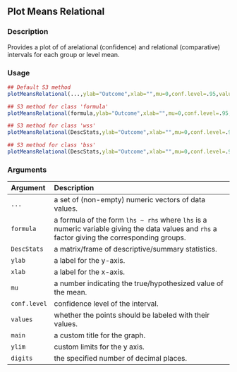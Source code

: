 ## Plot Means Relational

### Description

Provides a plot of of arelational (confidence) and relational (comparative) intervals for each group or level mean.

### Usage

```r
## Default S3 method
plotMeansRelational(...,ylab="Outcome",xlab="",mu=0,conf.level=.95,values=TRUE,main=NULL,ylim=NULL,digits=3)

## S3 method for class 'formula'
plotMeansRelational(formula,ylab="Outcome",xlab="",mu=0,conf.level=.95,values=TRUE,main=NULL,ylim=NULL,digits=3)

## S3 method for class 'wss'
plotMeansRelational(DescStats,ylab="Outcome",xlab="",mu=0,conf.level=.95,values=TRUE,main=NULL,ylim=NULL,digits=3)

## S3 method for class 'bss'
plotMeansRelational(DescStats,ylab="Outcome",xlab="",mu=0,conf.level=.95,values=TRUE,main=NULL,ylim=NULL,digits=3)
```

### Arguments

Argument | Description
:-- | :--
```...``` | a set of (non-empty) numeric vectors of data values.
```formula``` | a formula of the form `lhs ~ rhs` where `lhs` is a numeric variable giving the data values and `rhs` a factor giving the corresponding groups.
```DescStats``` | a matrix/frame of descriptive/summary statistics.
```ylab``` | a label for the y-axis.
```xlab``` | a label for the x-axis.
```mu``` | a number indicating the true/hypothesized value of the mean.
```conf.level``` | confidence level of the interval.
```values``` | whether the points should be labeled with their values.
```main``` | a custom title for the graph.
```ylim``` | custom limits for the y axis.
```digits``` | the specified number of decimal places.

